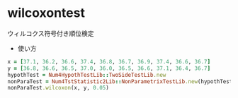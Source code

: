 wilcoxontest
============
ウィルコクス符号付き順位検定

* 使い方

```ruby
x = [37.1, 36.2, 36.6, 37.4, 36.8, 36.7, 36.9, 37.4, 36.6, 36.7]
y = [36.8, 36.6, 36.5, 37.0, 36.0, 36.5, 36.6, 37.1, 36.4, 36.7]
hypothTest = Num4HypothTestLib::TwoSideTestLib.new
nonParaTest = Num4TstStatistic2Lib::NonParametrixTestLib.new(hypothTest)
nonParaTest.wilcoxon(x, y, 0.05)
```

